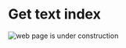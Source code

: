 # Get text index

![web page is under construction](https://docimages.blob.core.chinacloudapi.cn/images/commingsoon20210514.jpg)

